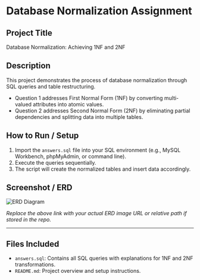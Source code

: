 # Database Normalization Assignment

## Project Title
Database Normalization: Achieving 1NF and 2NF

## Description
This project demonstrates the process of database normalization through SQL queries and table restructuring.  
- Question 1 addresses First Normal Form (1NF) by converting multi-valued attributes into atomic values.  
- Question 2 addresses Second Normal Form (2NF) by eliminating partial dependencies and splitting data into multiple tables.

## How to Run / Setup
1. Import the `answers.sql` file into your SQL environment (e.g., MySQL Workbench, phpMyAdmin, or command line).  
2. Execute the queries sequentially.  
3. The script will create the normalized tables and insert data accordingly.

## Screenshot / ERD
![ERD Diagram](link-to-your-erd-image-or-screenshot.png)

*Replace the above link with your actual ERD image URL or relative path if stored in the repo.*

---

## Files Included
- `answers.sql`: Contains all SQL queries with explanations for 1NF and 2NF transformations.
- `README.md`: Project overview and setup instructions.
